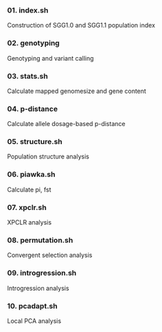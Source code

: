 ### 01. index.sh

Construction of SGG1.0 and SGG1.1 population index

### 02. genotyping

Genotyping and variant calling

### 03. stats.sh

Calculate mapped genomesize and gene content

### 04. p-distance

Calculate allele dosage-based p-distance

### 05. structure.sh

Population structure analysis

### 06. piawka.sh

Calculate pi, fst

### 07. xpclr.sh

XPCLR analysis

### 08. permutation.sh

Convergent selection analysis

### 09. introgression.sh

Introgression analysis

### 10. pcadapt.sh

Local PCA analysis